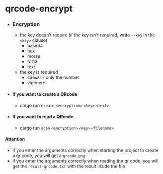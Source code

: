 # qrcode-encrypt

- ### Encryption
    - the key doesn't require (if the key isn't required, write `--key` in the `<key>` clause)
        - base64
        - hex
        - morse
        - rot13
        - text
    - the key is required
        - caesar - only the number
        - vigenere
    

- #### If you want to create a QRcode
    - cargo run `create` `<encryption>` `<key>` `<text>`
- #### If you want to read a QRcode
    - cargo run `scan` `<encryption>` `<key>` `<filename>`

#### Attention
- if you enter the arguments correctly when starting the project to create a qr code, you will get a `qrcode.png`
- if you enter the arguments correctly when reading the qr code, you will get the `result-qrcode.txt` with the result inside the file